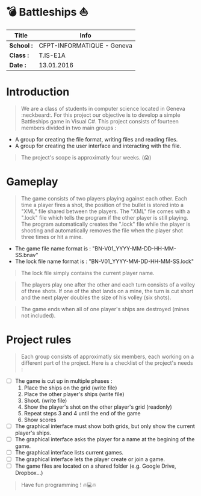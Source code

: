 # :bomb: Battleships :boat:

| Title      |  Info                      |
|------------|----------------------------|
|**School :**| CFPT-INFORMATIQUE - Geneva |
|**Class :** | T.IS-E1A                   |
|**Date :**  | 13.01.2016                 |


# Introduction
> We are a class of students in computer science located in Geneva :neckbeard:. For this project our objective is to develop
a simple Battleships game in Visual C#. This project consists of fourteen members divided in two main groups :
  - A group for creating the file format, writing files and reading files.
  - A group for creating the user interface and interacting with the file.

> The project's scope is approximatly four weeks. (:scream:)

# Gameplay
> The game consists of two players playing against each other. Each time a player fires a shot,
the position of the bullet is stored into a "XML" file shared between the players. The "XML" file
comes with a ".lock" file which tells the program if the other player is still playing.
The program automatically creates the ".lock" file while the player is shooting and automatically
removes the file when the player shot three times or hit a mine.
  - The game file name format is : "BN-V01_YYYY-MM-DD-HH-MM-SS.bnav"
  - The lock file name format is : "BN-V01_YYYY-MM-DD-HH-MM-SS.lock"

> The lock file simply contains the current player name.

> The players play one after the other and each turn consists of a volley of three shots. If one of the 
shot lands on a mine, the turn is cut short and the next player doubles the size of his volley (six shots).

> The game ends when all of one player's ships are destroyed (mines not included).

# Project rules
> Each group consists of approximatly six members, each working on a different part of the project.
Here is a checklist of the project's needs :
  - [ ] The game is cut up in multiple phases :
    1. Place the ships on the grid (write file)
    2. Place the other player's ships (write file)
    3. Shoot. (write file)
    4. Show the player's shot on the other player's grid (readonly)
    5. Repeat steps 3 and 4 until the end of the game
    6. Show scores
  - [ ] The graphical interface must show both grids, but only show the current player's ships.
  - [ ] The graphical interface asks the player for a name at the begining of the game.
  - [ ] The graphical interface lists current games.
  - [ ] The graphical interface lets the player create or join a game.
  - [ ] The game files are located on a shared folder (e.g. Google Drive, Dropbox...)

> Have fun programming ! :fire::computer::fire:
